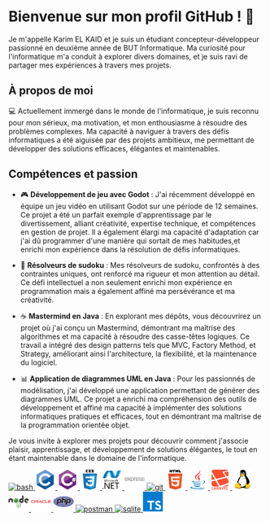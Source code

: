 # Bienvenue sur mon profil GitHub !  👋

Je m'appelle Karim EL KAID et je suis un étudiant concepteur-développeur passionné en deuxième année de BUT Informatique. Ma curiosité pour l'informatique m'a conduit à explorer divers domaines, et je suis ravi de partager mes expériences à travers mes projets.

## À propos de moi

💻 Actuellement immergé dans le monde de l'informatique, je suis reconnu pour mon sérieux, ma motivation, et mon enthousiasme à résoudre des problèmes complexes. Ma capacité à naviguer à travers des défis informatiques a été aiguisée par des projets ambitieux, me permettant de développer des solutions efficaces, élégantes et maintenables.

## Compétences et passion

- 🎮 **Développement de jeu avec Godot** : J'ai récemment développé en équipe un jeu vidéo en utilisant Godot sur une période de 12 semaines. Ce projet a été un parfait exemple d'apprentissage par le divertissement, alliant créativité, expertise technique, et compétences en gestion de projet. Il a également élargi ma capacité d'adaptation car j'ai dû programmer d'une manière qui sortait de mes habitudes,et enrichi mon expérience dans la résolution de défis informatiques.

- 🧩 **Résolveurs de sudoku** : Mes résolveurs de sudoku, confrontés à des contraintes uniques, ont renforcé ma rigueur et mon attention au détail. Ce défi intellectuel a non seulement enrichi mon expérience en programmation mais a également affiné ma persévérance et ma créativité.

- ☕ **Mastermind en Java** : En explorant mes dépôts, vous découvrirez un projet où j'ai conçu un Mastermind, démontrant ma maîtrise des algorithmes et ma capacité à résoudre des casse-têtes logiques. Ce travail a intégré des design patterns tels que MVC, Factory Method, et Strategy, améliorant ainsi l'architecture, la flexibilité, et la maintenance du logiciel.

- 📊 **Application de diagrammes UML en Java** : Pour les passionnés de modélisation, j'ai développé une application permettant de générer des diagrammes UML. Ce projet a enrichi ma compréhension des outils de développement et affiné ma capacité à implémenter des solutions informatiques pratiques et efficaces, tout en démontrant ma maîtrise de la programmation orientée objet.

Je vous invite à explorer mes projets pour découvrir comment j'associe plaisir, apprentissage, et développement de solutions élégantes, le tout en étant maintenable dans le domaine de l'informatique.

<p align="left"> </a> <a href="https://www.gnu.org/software/bash/" target="_blank" rel="noreferrer"> <img src="https://www.vectorlogo.zone/logos/gnu_bash/gnu_bash-icon.svg" alt="bash" width="40" height="40"/> </a> <a href="https://www.cprogramming.com/" target="_blank" rel="noreferrer"> <img src="https://raw.githubusercontent.com/devicons/devicon/master/icons/c/c-original.svg" alt="c" width="40" height="40"/> </a> <a href="https://www.w3schools.com/cs/" target="_blank" rel="noreferrer"> <img src="https://raw.githubusercontent.com/devicons/devicon/master/icons/csharp/csharp-original.svg" alt="csharp" width="40" height="40"/> </a> <a href="https://www.w3schools.com/css/" target="_blank" rel="noreferrer"> <img src="https://raw.githubusercontent.com/devicons/devicon/master/icons/css3/css3-original-wordmark.svg" alt="css3" width="40" height="40"/> </a> <a href="https://dotnet.microsoft.com/" target="_blank" rel="noreferrer"> <img src="https://raw.githubusercontent.com/devicons/devicon/master/icons/dot-net/dot-net-original-wordmark.svg" alt="dotnet" width="40" height="40"/> </a> <a href="https://expressjs.com" target="_blank" rel="noreferrer"> <img src="https://raw.githubusercontent.com/devicons/devicon/master/icons/express/express-original-wordmark.svg" alt="express" width="40" height="40"/> </a> <a href="https://git-scm.com/" target="_blank" rel="noreferrer"> <img src="https://www.vectorlogo.zone/logos/git-scm/git-scm-icon.svg" alt="git" width="40" height="40"/> </a> <a href="https://www.w3.org/html/" target="_blank" rel="noreferrer"> <img src="https://raw.githubusercontent.com/devicons/devicon/master/icons/html5/html5-original-wordmark.svg" alt="html5" width="40" height="40"/> </a> <a href="https://www.java.com" target="_blank" rel="noreferrer"> <img src="https://raw.githubusercontent.com/devicons/devicon/master/icons/java/java-original.svg" alt="java" width="40" height="40"/> </a> <a href="https://laravel.com/" target="_blank" rel="noreferrer"> <img src="https://raw.githubusercontent.com/devicons/devicon/master/icons/laravel/laravel-plain-wordmark.svg" alt="laravel" width="40" height="40"/> </a> <a href="https://www.linux.org/" target="_blank" rel="noreferrer"> <img src="https://raw.githubusercontent.com/devicons/devicon/master/icons/linux/linux-original.svg" alt="linux" width="40" height="40"/> </a> <a href="https://nodejs.org" target="_blank" rel="noreferrer"> <img src="https://raw.githubusercontent.com/devicons/devicon/master/icons/nodejs/nodejs-original-wordmark.svg" alt="nodejs" width="40" height="40"/> </a> <a href="https://www.oracle.com/" target="_blank" rel="noreferrer"> <img src="https://raw.githubusercontent.com/devicons/devicon/master/icons/oracle/oracle-original.svg" alt="oracle" width="40" height="40"/> </a> <a href="https://www.php.net" target="_blank" rel="noreferrer"> <img src="https://raw.githubusercontent.com/devicons/devicon/master/icons/php/php-original.svg" alt="php" width="40" height="40"/> </a> <a href="https://postman.com" target="_blank" rel="noreferrer"> <img src="https://www.vectorlogo.zone/logos/getpostman/getpostman-icon.svg" alt="postman" width="40" height="40"/> </a> <a href="https://www.sqlite.org/" target="_blank" rel="noreferrer"> <img src="https://www.vectorlogo.zone/logos/sqlite/sqlite-icon.svg" alt="sqlite" width="40" height="40"/> </a> <a href="https://www.typescriptlang.org/" target="_blank" rel="noreferrer"> <img src="https://raw.githubusercontent.com/devicons/devicon/master/icons/typescript/typescript-original.svg" alt="typescript" width="40" height="40"/> </a> </p>
